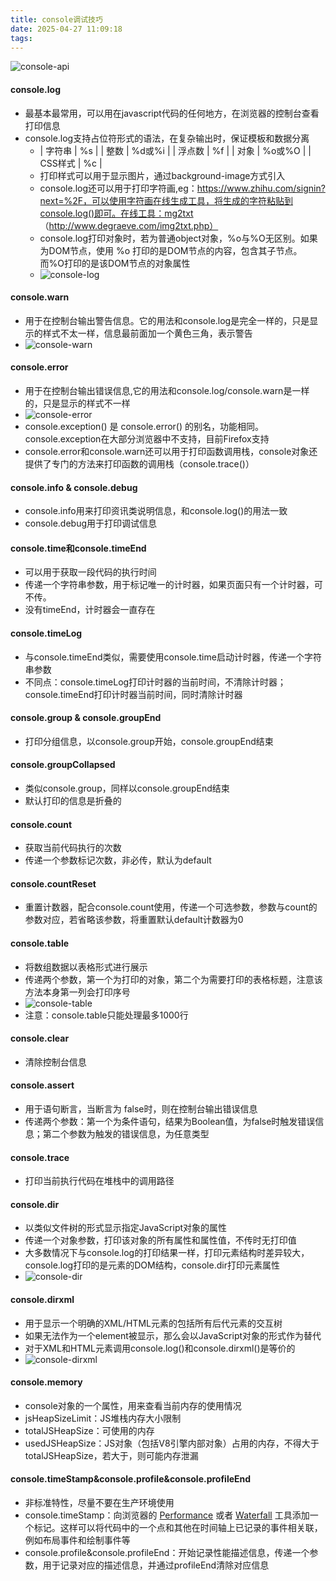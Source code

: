 ```yaml
---
title: console调试技巧
date: 2025-04-27 11:09:18
tags:
---
```


![console-api](console_api.png)

#### console.log
- 最基本最常用，可以用在javascript代码的任何地方，在浏览器的控制台查看打印信息
- console.log支持占位符形式的语法，在复杂输出时，保证模板和数据分离
  - | 字符串 | %s |
    | 整数	| %d或%i |
    | 浮点数	| %f |
    | 对象 |	%o或%O |
    | CSS样式 |	%c |
  - 打印样式可以用于显示图片，通过background-image方式引入
  - console.log还可以用于打印字符画,eg：https://www.zhihu.com/signin?next=%2F，可以使用字符画在线生成工具，将生成的字符粘贴到console.log()即可。在线工具：mg2txt （http://www.degraeve.com/img2txt.php）
  - console.log打印对象时，若为普通object对象，%o与%O无区别。如果为DOM节点，使用 %o 打印的是DOM节点的内容，包含其子节点。而%O打印的是该DOM节点的对象属性
  - ![console-log](consolelog.png)

#### console.warn
- 用于在控制台输出警告信息。它的用法和console.log是完全一样的，只是显示的样式不太一样，信息最前面加一个黄色三角，表示警告
- ![console-warn](consolewarn.png)

#### console.error
- 用于在控制台输出错误信息,它的用法和console.log/console.warn是一样的，只是显示的样式不一样
- ![console-error](consoleerror.png)
- console.exception() 是 console.error() 的别名，功能相同。console.exception在大部分浏览器中不支持，目前Firefox支持
- console.error和console.warn还可以用于打印函数调用栈，console对象还提供了专门的方法来打印函数的调用栈（console.trace()）

#### console.info & console.debug
- console.info用来打印资讯类说明信息，和console.log()的用法一致
- console.debug用于打印调试信息

#### console.time和console.timeEnd
- 可以用于获取一段代码的执行时间
- 传递一个字符串参数，用于标记唯一的计时器，如果页面只有一个计时器，可不传。
- 没有timeEnd，计时器会一直存在

#### console.timeLog
- 与console.timeEnd类似，需要使用console.time启动计时器，传递一个字符串参数
- 不同点：console.timeLog打印计时器的当前时间，不清除计时器；console.timeEnd打印计时器当前时间，同时清除计时器

#### console.group & console.groupEnd
- 打印分组信息，以console.group开始，console.groupEnd结束

#### console.groupCollapsed
- 类似console.group，同样以console.groupEnd结束
- 默认打印的信息是折叠的

#### console.count
- 获取当前代码执行的次数
- 传递一个参数标记次数，非必传，默认为default

#### console.countReset
- 重置计数器，配合console.count使用，传递一个可选参数，参数与count的参数对应，若省略该参数，将重置默认default计数器为0

#### console.table
- 将数组数据以表格形式进行展示
- 传递两个参数，第一个为打印的对象，第二个为需要打印的表格标题，注意该方法本身第一列会打印序号
- ![console-table](consoletable.png)
- 注意：console.table只能处理最多1000行

#### console.clear
- 清除控制台信息

#### console.assert
- 用于语句断言，当断言为 false时，则在控制台输出错误信息
- 传递两个参数：第一个为条件语句，结果为Boolean值，为false时触发错误信息；第二个参数为触发的错误信息，为任意类型

#### console.trace
- 打印当前执行代码在堆栈中的调用路径

#### console.dir
- 以类似文件树的形式显示指定JavaScript对象的属性
- 传递一个对象参数，打印该对象的所有属性和属性值，不传时无打印值
- 大多数情况下与console.log的打印结果一样，打印元素结构时差异较大，console.log打印的是元素的DOM结构，console.dir打印元素属性
- ![console-dir](consoledir.png)

#### console.dirxml
- 用于显示一个明确的XML/HTML元素的包括所有后代元素的交互树
- 如果无法作为一个element被显示，那么会以JavaScript对象的形式作为替代
- 对于XML和HTML元素调用console.log()和console.dirxml()是等价的
- ![console-dirxml](consoledirxml.png)

#### console.memory
- console对象的一个属性，用来查看当前内存的使用情况
- jsHeapSizeLimit：JS堆栈内存大小限制
- totalJSHeapSize：可使用的内存
- usedJSHeapSize：JS对象（包括V8引擎内部对象）占用的内存，不得大于totalJSHeapSize，若大于，则可能内存泄漏
  
#### console.timeStamp&console.profile&console.profileEnd
- 非标准特性，尽量不要在生产环境使用
- console.timeStamp：向浏览器的 [Performance](https://developers.google.com/web/tools/chrome-devtools/evaluate-performance/reference) 或者 [Waterfall](https://profiler.firefox.com/docs/#/) 工具添加一个标记。这样可以将代码中的一个点和其他在时间轴上已记录的事件相关联，例如布局事件和绘制事件等
- console.profile&console.profileEnd：开始记录性能描述信息，传递一个参数，用于记录对应的描述信息，并通过profileEnd清除对应信息